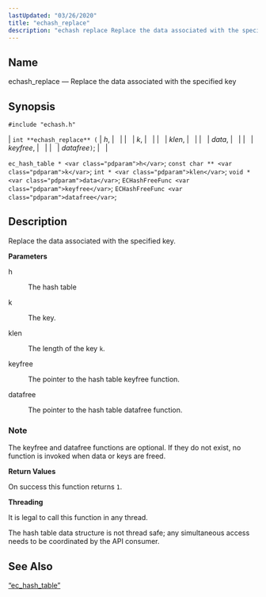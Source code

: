 ```yaml
---
lastUpdated: "03/26/2020"
title: "echash_replace"
description: "echash replace Replace the data associated with the specified key int echash replace h k klen data keyfree datafree ec hash table h const char k int klen void data EC Hash Free Func keyfree EC Hash Free Func datafree Replace the data associated with the specified key h The..."
---
```


<a name="apis.echash_replace"></a> 
## Name

echash_replace — Replace the data associated with the specified key

## Synopsis

`#include "echash.h"`

| `int **echash_replace** (` | <var class="pdparam">h</var>, |   |
|   | <var class="pdparam">k</var>, |   |
|   | <var class="pdparam">klen</var>, |   |
|   | <var class="pdparam">data</var>, |   |
|   | <var class="pdparam">keyfree</var>, |   |
|   | <var class="pdparam">datafree</var>`)`; |   |

`ec_hash_table * <var class="pdparam">h</var>`;
`const char ** <var class="pdparam">k</var>`;
`int * <var class="pdparam">klen</var>`;
`void * <var class="pdparam">data</var>`;
`ECHashFreeFunc <var class="pdparam">keyfree</var>`;
`ECHashFreeFunc <var class="pdparam">datafree</var>`;<a name="idp51336176"></a> 
## Description

Replace the data associated with the specified key.

**<a name="idp51337408"></a> Parameters**

<dl class="variablelist">

<dt>h</dt>

<dd>

The hash table

</dd>

<dt>k</dt>

<dd>

The key.

</dd>

<dt>klen</dt>

<dd>

The length of the key `k`.

</dd>

<dt>keyfree</dt>

<dd>

The pointer to the hash table keyfree function.

</dd>

<dt>datafree</dt>

<dd>

The pointer to the hash table datafree function.

</dd>

</dl>

### Note

The keyfree and datafree functions are optional. If they do not exist, no function is invoked when data or keys are freed.

**<a name="idp51348944"></a> Return Values**

On success this function returns `1`.

**<a name="idp51350320"></a> Threading**

It is legal to call this function in any thread.

The hash table data structure is not thread safe; any simultaneous access needs to be coordinated by the API consumer.

<a name="idp51352320"></a> 
## See Also

[“ec_hash_table”](/momentum/3/3-api/structs-ec-hash-table)